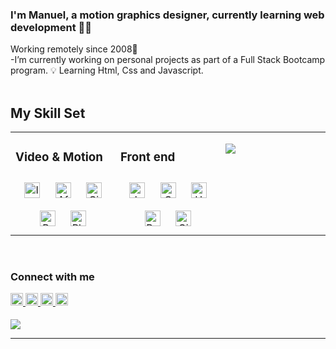   

### <div align="left">I'm Manuel, a motion graphics designer, currently learning web development 👨‍💻
Working remotely since 2008🚀</div><br> 
-I’m currently working on personal projects as part of a Full Stack Bootcamp program. 💡 Learning Html, Css and Javascript.  
<br/>  
## My Skill Set  
<table><tr><td valign="top" width="33%">



### Video & Motion  
<div align="center">  
<a href="https://www.adobe.com/in/products/illustrator.html" target="_blank"><img style="margin: 10px" src="https://profilinator.rishav.dev/skills-assets/adobe_illustrator-icon.svg" alt="Illustrator" height="25" /></a>  
<a href="https://www.adobe.com/in/products/aftereffects.html" target="_blank"><img style="margin: 10px" src="https://profilinator.rishav.dev/skills-assets/aftereffects.png" alt="After Effects" height="25" /></a>  
<a href="https://www.maxon.net/es/cinema-4d" target="_blank"><img style="margin: 10px" src="https://upload.wikimedia.org/wikipedia/fr/thumb/d/d8/C4D_Logo.png/1200px-C4D_Logo.png" alt="Cinema4d" height="25" /></a>
<a href="https://www.adobe.com/in/products/premiere.html" target="_blank"><img style="margin: 10px" src="https://profilinator.rishav.dev/skills-assets/adobepremierepro.png" alt="Premiere Pro" height="25" /></a>  
<a href="https://www.adobe.com/in/products/photoshop.html" target="_blank"><img style="margin: 10px" src="https://profilinator.rishav.dev/skills-assets/photoshop-plain.svg" alt="Photoshop" height="25" /></a>  
  
</div>

</td><td valign="top" width="33%">



### Front end  
<div align="center">  
<a href="https://www.javascript.com/" target="_blank"><img style="margin: 10px" src="https://profilinator.rishav.dev/skills-assets/javascript-original.svg" alt="JavaScript" height="25" /></a>  
<a href="https://en.wikipedia.org/wiki/HTML5" target="_blank"><img style="margin: 10px" src="https://upload.wikimedia.org/wikipedia/commons/thumb/d/d5/CSS3_logo_and_wordmark.svg/1452px-CSS3_logo_and_wordmark.svg.png" alt="CSS" height="25" /></a>
<a href="https://developer.mozilla.org/es/docs/Web/CSS" target="_blank"><img style="margin: 10px" src="https://profilinator.rishav.dev/skills-assets/html5-original-wordmark.svg" alt="HTML5" height="25" /></a>
<a href="https://getbootstrap.com/" target="_blank"><img style="margin: 10px" src="https://profilinator.rishav.dev/skills-assets/bootstrap-plain.svg" alt="Bootstrap" height="25" /></a>
<a href="https://github.com/" target="_blank"><img style="margin: 10px" src="https://profilinator.rishav.dev/skills-assets/git-scm-icon.svg" alt="Git" height="25" /></a>  

</div>

</td><td valign="top" width="33%">

![](https://cdn.myportfolio.com/f1732fbf0ed00c2fb039164f15c41132/f74c2b13-a791-455a-aa82-782c43137399_rw_600.gif?h=562a2e26866f7d1dbe42909e52f37e3c)  


</td></tr></table>  

<br/>  


### Connect with me  
<div align="left">
<a href="https://github.com/munozmanuel" target="_blank">
<img src=https://img.shields.io/badge/github-%2324292e.svg?&style=for-the-badge&logo=github&logoColor=white alt=github style="margin-bottom: 5px;" height="20" />
</a>
<a href="https://twitter.com/hellorender" target="_blank">
<img src=https://img.shields.io/badge/twitter-%2300acee.svg?&style=for-the-badge&logo=twitter&logoColor=white alt=twitter style="margin-bottom: 5px;"height="20" />
</a>
<a href="https://linkedin.com/in/mmunoza" target="_blank">
<img src=https://img.shields.io/badge/linkedin-%231E77B5.svg?&style=for-the-badge&logo=linkedin&logoColor=white alt=linkedin style="margin-bottom: 5px;"height="20" />
</a>
<a href="https://instagram.com/hellorender" target="_blank">
<img src=https://img.shields.io/badge/instagram-%23000000.svg?&style=for-the-badge&logo=instagram&logoColor=white alt=instagram style="margin-bottom: 5px;"height="20" />
</a>  
</div>  

<br/>  

<div align="left">
<img src="https://komarev.com/ghpvc/?username=munozmanuel&&style=flat-square" align="center" />
</div>  
  


----

